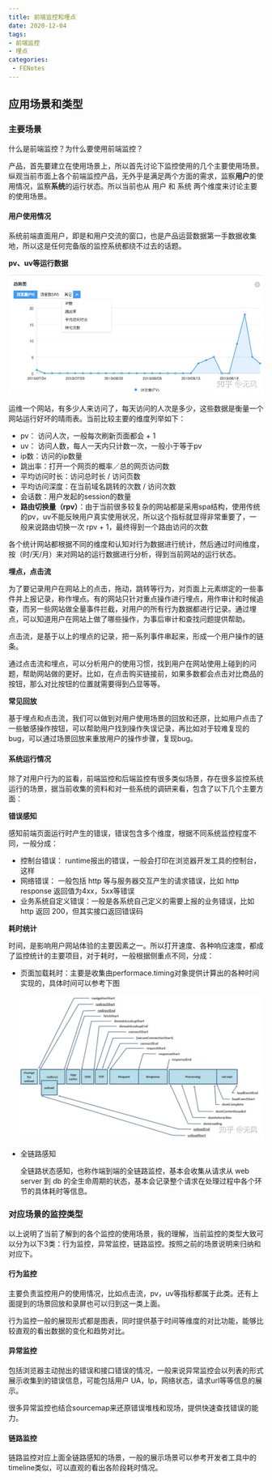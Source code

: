 ```yaml
---
title: 前端监控和埋点
date: 2020-12-04
tags:
- 前端监控
- 埋点
categories: 
 - FENotes
---
```


## 应用场景和类型

### 主要场景

什么是前端监控？为什么要使用前端监控？

产品，首先要建立在使用场景上，所以首先讨论下监控使用的几个主要使用场景。纵观当前市面上各个前端监控产品，无外乎是满足两个方面的需求，监察**用户**的使用情况，监察**系统**的运行状态。所以当前也从 用户 和 系统 两个维度来讨论主要的使用场景。

#### 用户使用情况

系统前端直面用户，即是和用户交流的窗口，也是产品运营数据第一手数据收集地，所以这是任何完备版的监控系统都绕不过去的话题。



**pv、uv等运行数据**

![](./FEMonitor/v2-f39da3ea45548c16b91af00e62295535_1440w.jpg)

运维一个网站，有多少人来访问了，每天访问的人次是多少，这些数据是衡量一个网站运行好坏的晴雨表。当前比较主要的维度列举如下：

- pv： 访问人次，一般每次刷新页面都会 + 1
- uv： 访问人数，每人一天内只计数一次，一般小于等于pv
- ip数：访问的ip数量
- 跳出率：打开一个网页的概率／总的网页访问数
- 平均访问时长：访问总时长 / 访问页数
- 平均访问深度：在当前域名跳转的次数 / 访问次数
- 会话数：用户发起的session的数量
- **路由切换量（rpv）**：由于当前很多较复杂的网站都是采用spa结构，使用传统的pv，uv不能反映用户真实使用状况，所以这个指标就显得非常重要了，一般来说路由切换一次 rpv + 1，最终得到一个路由访问的次数

各个统计网站都根据不同的维度和认知对行为数据进行统计，然后通过时间维度，按（时/天/月）来对网站的运行数据进行分析，得到当前网站的运行状态。



**埋点，点击流**

为了要记录用户在网站上的点击，拖动，跳转等行为，对页面上元素绑定的一些事件并上报记录，称作埋点。有的网站只针对重点操作进行埋点，用作审计和时候追查，而另一些网站做全量事件拦截，对用户的所有行为数据都进行记录。通过埋点，可以知道用户在网站上做了哪些操作，为事后审计和查找问题提供帮助。

点击流，是基于以上的埋点的记录，把一系列事件串起来，形成一个用户操作的链条。

通过点击流和埋点，可以分析用户的使用习惯，找到用户在网站使用上碰到的问题，帮助网站做的更好。比如，在点击购买链接前，如果多数都会点击对比商品的按钮，那么对比按钮的位置就需要得到凸显等等。



**常见回放**

基于埋点和点击流，我们可以做到对用户使用场景的回放和还原，比如用户点击了一些敏感操作按钮，可以帮助用户找到操作失误记录，再比如对于较难复现的bug，可以通过场景回放来重放用户的操作步骤，复现bug。

#### 系统运行情况

除了对用户行为的监看，前端监控和后端监控有很多类似场景，存在很多监控系统运行的场景，据当前收集的资料和对一些系统的调研来看，包含了以下几个主要方面：



**错误感知**

感知前端页面运行时产生的错误，错误包含多个维度，根据不同系统监控程度不同，一般分成：

- 控制台错误： runtime报出的错误，一般会打印在浏览器开发工具的控制台，这样
- 网络错误： 一般包括 http 等与服务器交互产生的请求错误，比如 http response 返回值为4xx，5xx等错误
- 业务系统自定义错误：一般是各系统自己定义的需要上报的业务错误，比如 http 返回 200，但其实接口返回错误码



**耗时统计**

时间，是影响用户网站体验的主要因素之一。所以打开速度、各种响应速度，都成了监控统计的主要项目，对于耗时，一般根据侧重点不同，分成：

- 页面加载耗时：主要是收集由performace.timing对象提供计算出的各种时间实现的，具体时间可以参考下图

  ![](./FEMonitor/v2-312d22be36fb1c65c2ba4a419364dc18_1440w.jpg)

- 全链路感知

  全链路状态感知，也称作端到端的全链路监控，基本会收集从请求从 web server 到 db 的全生命周期的状态，基本会记录整个请求在处理过程中各个环节的具体耗时等信息。

### 对应场景的监控类型

以上说明了当前了解到的各个监控的使用场景，我的理解，当前监控的类型大致可以分为以下3类：行为监控，异常监控，链路监控。按照之前的场景说明来归纳和对应下。

#### 行为监控

主要负责监控用户的使用情况，比如点击流，pv，uv等指标都属于此类。还有上面提到的场景回放和录屏也可以归到这一类上面。

行为监控一般的展现形式都是图表，同时提供基于时间等维度的对比功能，能够比较直观的看出数据的变化和趋势对比。

#### 异常监控

包括浏览器主动抛出的错误和接口错误的情况，一般来说异常监控会以列表的形式展示收集到的错误信息，可能包括用户 UA，Ip，网络状态，请求url等等信息的展示。

很多异常监控也结合sourcemap来还原错误堆栈和现场，提供快速查找错误的能力。

#### 链路监控

链路监控对应上面全链路感知的场景，一般的展示场景可以参考开发者工具中的timeline类似，可以直观的看出各阶段耗时情况。



